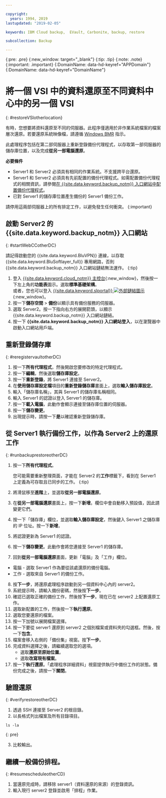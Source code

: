 ```yaml
---

copyright:
  years: 1994, 2019
lastupdated: "2019-02-05"

keywords: IBM Cloud backup,  EVault, Carbonite, backup, restore

subcollection: Backup

---
```

{:pre: .pre}
{:new_window: target="_blank"}
{:tip: .tip}
{:note: .note}
{:important: .important}
{:DomainName: data-hd-keyref="APPDomain"}
{:DomainName: data-hd-keyref="DomainName"}

# 將一個 VSI 中的資料還原至不同資料中心中的另一個 VSI
{: #restoreVSIotherlocation}

有時，您想要將資料還原至不同的伺服器。此程序僅適用於非作業系統檔案的檔案層次還原。若要還原系統映像檔，請遵循 [Windows BMR](/docs/infrastructure/Backup?topic=Backup-restoreBMR) 指示。

此處理程序包括在第二部伺服器上重新登錄備份代理程式，以存取第一部伺服器的儲存庫位置，以及完成**從另一部電腦還原**。

**必要條件**

- Server1 和 Server2 必須具有相同的作業系統。不支援跨平台還原。
- Server1 和 Server2 必須具有先前配置的備份代理程式。如需配置備份代理程式的相關資訊，請參閱[在 {{site.data.keyword.backup_notm}} 入口網站中配置備份代理程式](/docs/infrastructure/Backup?topic=Backup-getting-started#getting-started)。
- 已對 Server1 的儲存庫位置產生備份的 Server1 備份工作。

請停用這兩部伺服器上的所有排定工作，以避免發生任何衝突。
{:important}

## 啟動 Server2 的 {{site.data.keyword.backup_notm}} 入口網站
{: #startWebCCotherDC}

請記得啟動您的 {{site.data.keyword.BluVPN}} 連線，以存取 {{site.data.keyword.BluSoftlayer_full}} 專用網路，否則 {{site.data.keyword.backup_notm}} 入口網站鏈結無法運作。
{:tip}

1. 登入 [{{site.data.keyword.cloud_notm}} 主控台](https://{DomainName}/){:new_window}，然後按一下左上角的**功能表**圖示。選取**標準基礎架構**。<br/>
   或者，您也可以登入 [{{site.data.keyword.slportal}} ![外部鏈結圖示](../../icons/launch-glyph.svg "外部鏈結圖示")](https://control.softlayer.com/){:new_window}。
2. 按一下**儲存空間** > **備份**以顯示具有備份服務的伺服器。
3. 選取 Server2。按一下指向右方的展開箭頭，以顯示 {{site.data.keyword.backup_notm}} 入口網站鏈結。
4. 按一下 **{{site.data.keyword.backup_notm}} 入口網站登入**，以在瀏覽器中啟動入口網站用戶端。

## 重新登錄儲存庫
{: #reregistervaultotherDC}

1. 按一下**所有代理程式**，然後開啟您要修改的特定代理程式。
2. 按一下**編輯**，然後選取**儲存庫設定**。
3. 按一下**重新登錄**，將 Server1 連接至 Server2。
4. 在**使用儲存庫設定檔**項目的**重新登錄儲存庫**畫面上，選取**輸入儲存庫設定**。
5. 輸入「儲存庫名稱」，其與 Server1 的儲存庫名稱相同。
6. 輸入 Server1 的認證以登入 Server1 的儲存庫。
7. 按一下**載入電腦**，此動作會顯示連接至儲存庫位置的伺服器。
8. 按一下**儲存變更**。
9. 出現提示時，請按一下**是**以確認重新登錄儲存庫。

## 從 Server1 執行備份工作，以作為 Server2 上的還原工作
{: #runbackuprestoreotherDC}

1. 按一下**所有代理程式**。

   您可能需要重新整理頁面，才能在 Server2 的**工作**標籤下，看到在 Server1 上定義為可存取且已同步的工作。
   {:tip}
2. 將滑鼠移至**進階**上，並選取**從另一部電腦還原**。
3. 在**從另一部電腦還原**畫面上，按一下**新增**。欄位中會自動移入預設值，因此請變更它們。
4. 按一下「儲存庫」欄位，並選取**輸入儲存庫設定**，然後鍵入 Server1 之儲存庫的 IP 位址。按一下**新增**。
5. 將認證更新為 Server1 的認證。
6. 按一下**儲存變更**。此動作會將您連接至 Server1 的儲存庫。
7. 回到**從另一部電腦還原**畫面，更新「電腦」及「工作」欄位。
  - 電腦 - 選取 Server1 作為要從該處還原的備份電腦。
  - 工作 - 選取來自 Server1 的備份工作。
8. 按**下一步**，將還原處理程序啟動到另一個資料中心內的 server2。
9. 系統提示時，請輸入備份密碼，然後按**下一步**。
10. 確認已選取正確的備份工作，然後按**下一步**。現在已在 server2 上配置還原工作。
11. 選取新配置的工作，然後按一下**執行還原**。
12. 選取您要還原的檔案。
13. 按一下加號以展開檔案選擇。
14. 按一下要從 server1 還原到 server2 之個別檔案或資料夾的勾選框。然後，按一下**包含**。
15. 檔案會移入右側的「備份集」視窗。按**下一步**。
16. 完成資料選擇之後，請繼續選取您的選項。
    - 選取**還原至原始位置**。
    - 選取**改寫現有檔案**。
17. 按一下**執行還原**。「處理程序詳細資料」視窗提供執行中備份工作的狀態。備份完成之後，請按一下**關閉**。


## 驗證還原
{: #verifyrestoreotherDC}

1. 透過 SSH 連接至 Server2 的根目錄。
2. 以長格式列出檔案及所有目錄項目。
  ```
  ls -la
  ```
  {: pre}

3. 比較輸出。

## 繼續一般備份排程。
{: #resumescheduleotherCD}

1. 當還原完成時，請移除 server1（資料還原的來源）的登錄資訊。
2. 輸入現行 server2 登錄並啟用「排程」作業。
